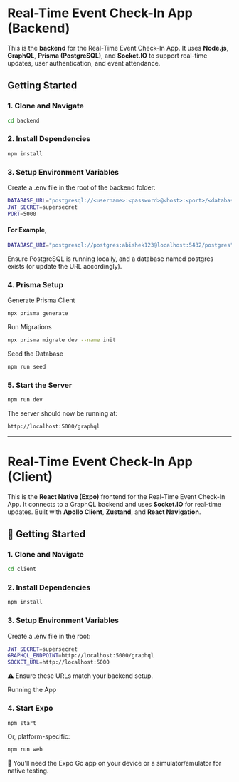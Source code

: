 # Real-Time Event Check-In App (Backend)

This is the **backend** for the Real-Time Event Check-In App. It uses **Node.js**, **GraphQL**, **Prisma (PostgreSQL)**, and **Socket.IO** to support real-time updates, user authentication, and event attendance.


## Getting Started

### 1. Clone and Navigate

```bash
cd backend
```
### 2.  Install Dependencies
```bash
npm install

```
### 3. Setup Environment Variables
Create a .env file in the root of the backend folder:
```bash
DATABASE_URL="postgresql://<username>:<password>@<host>:<port>/<database>"
JWT_SECRET=supersecret
PORT=5000
```
#### For Example, 
```bash
DATABASE_URI="postgresql://postgres:abishek123@localhost:5432/postgres"
```
Ensure PostgreSQL is running locally, and a database named postgres exists (or update the URL accordingly).

### 4. Prisma Setup
Generate Prisma Client
```bash
npx prisma generate
```
Run Migrations
```bash
npx prisma migrate dev --name init
```

Seed the Database
```bash
npm run seed
```
### 5. Start the Server
```bash
npm run dev
```
The server should now be running at:

```bash
http://localhost:5000/graphql
```
---
# Real-Time Event Check-In App (Client)

This is the **React Native (Expo)** frontend for the Real-Time Event Check-In App. It connects to a GraphQL backend and uses **Socket.IO** for real-time updates. Built with **Apollo Client**, **Zustand**, and **React Navigation**.


## 🚀 Getting Started

### 1. Clone and Navigate

```bash
cd client
```
### 2. Install Dependencies
```bash
npm install
```
### 3. Setup Environment Variables
Create a .env file in the root:
```bash
JWT_SECRET=supersecret
GRAPHQL_ENDPOINT=http://localhost:5000/graphql
SOCKET_URL=http://localhost:5000
```
⚠️ Ensure these URLs match your backend setup.

Running the App
### 4. Start Expo
```bash
npm start
```
Or, platform-specific:

```bash
npm run web
```
📱 You'll need the Expo Go app on your device or a simulator/emulator for native testing.


